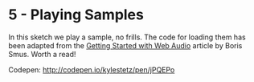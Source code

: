 # 5 - Playing Samples

In this sketch we play a sample, no frills. The code for loading them has been adapted from the [Getting Started with Web Audio](http://www.html5rocks.com/en/tutorials/webaudio/intro/) article by Boris Smus. Worth a read!

Codepen:
http://codepen.io/kylestetz/pen/jPQEPo